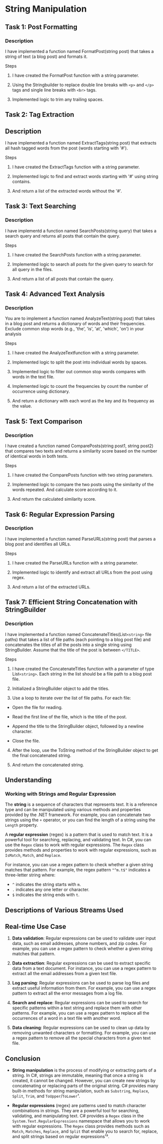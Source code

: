 # String Manipulation

## Task 1: Post Formatting

### Description

I have implemented a function named FormatPost(string post) that takes a string of text (a blog post) and formats it.

Steps

1. I have created the FormatPost function with a string parameter.

2. Using the Stringbuilder to replace double line breaks with `<p>` and `</p>` tags and single line breaks with `<br>` tags.

3. Implemented logic to trim any trailing spaces.

## Task 2: Tag Extraction

## Description

I have implemented a function named ExtractTags(string post) that extracts all hash tagged words from the post (words starting with '#').

Steps

1. I have created the ExtractTags function with a string parameter.

2. Implemented logic to find and extract words starting with '#' using string contains.

3. And return a list of the extracted words without the '#'.

## Task 3: Text Searching

### Description

I have implementd a function named SearchPosts(string query) that takes a search query and returns all posts that contain the query.

Steps

1. I have created the SearchPosts function with a string parameter.

2. Implemented logic to search all posts for the given query to search for all query in the files.

3. And return a list of all posts that contain the query.

## Task 4: Advanced Text Analysis

### Description

You are to implement a function named AnalyzeText(string post) that takes in a blog post and returns a dictionary of words and their frequencies. Exclude common stop words (e.g., 'the', 'is', 'at', 'which', 'on') in your analysis

Steps

1. I have created the AnalyzeTextfunction with a string parameter.

2. Implemented logic to split the post into individual words by spaces.

3. Implemented logic to filter out common stop words compares with words in the text file.

4. Implemented logic to count the frequencies by count the number of occurrence using dictionary.

5. And return a dictionary with each word as the key and its frequency as the value.

## Task 5: Text Comparison

### Description

I have created a function named ComparePosts(string post1, string post2) that compares two texts and returns a similarity score based on the number of identical words in both texts.

Steps

1. I have created the ComparePosts function with two string parameters.

2. Implemented logic to compare the two posts using the similarity of the words repeated. And calculate score according to it.

3. And return the calculated similarity score.

## Task 6: Regular Expression Parsing

### Description

I have implemented a function named ParseURLs(string post) that parses a blog post and identifies all URLs.

Steps

1. I have created the ParseURLs function with a string parameter.

2. Implemented logic to identify and extract all URLs from the post using regex.

3. And return a list of the extracted URLs.

## Task 7: Efficient String Concatenation with StringBuilder

### Description

I have implemented a function named ConcatenateTitles(List`<string>` file paths) that takes a list of file paths (each pointing to a blog post file) and concatenates the titles of all the posts into a single string using StringBuilder. Assume that the title of the post is between `</TITLE>`. 

Steps

1. I have created the ConcatenateTitles function with a parameter of type List`<string>`. Each string in the list should be a file path to a blog post file.

2. Initialized a StringBuilder object to add the titles.

3. Use a loop to iterate over the list of file paths. For each file:

- Open the file for reading.

- Read the first line of the file, which is the title of the post.

- Append the title to the StringBuilder object, followed by a newline character.

- Close the file.

4. After the loop, use the ToString method of the StringBuilder object to get the final concatenated string.

5. And return the concatenated string.

## Understanding

### Working with Strings amd Regular Expression

The **string** is a sequence of characters that represents text. It is a reference type and can be manipulated using various methods and properties provided by the .NET framework. For example, you can concatenate two strings using the `+` operator, or you can find the length of a string using the `Length` property.

A **regular expression** (regex) is a pattern that is used to match text. It is a powerful tool for searching, replacing, and validating text. In C#, you can use the `Regex` class to work with regular expressions. The `Regex` class provides methods and properties to work with regular expressions, such as `IsMatch`, `Match`, and `Replace`. 

For instance, you can use a regex pattern to check whether a given string matches that pattern. For example, the regex pattern `"^m.t$"` indicates a three-letter string where:

- `^` indicates the string starts with `m`.
- `.` indicates any one letter or character.
- `$` indicates the string ends with `t`.

## Descriptions of Various Streams Used

## Real-time Use Case

1. **Data validation**: Regular expressions can be used to validate user input data, such as email addresses, phone numbers, and zip codes. For example, you can use a regex pattern to check whether a given string matches that pattern.

2. **Data extraction**: Regular expressions can be used to extract specific data from a text document. For instance, you can use a regex pattern to extract all the email addresses from a given text file.

3. **Log parsing**: Regular expressions can be used to parse log files and extract useful information from them. For example, you can use a regex pattern to extract all the error messages from a log file.

4. **Search and replace**: Regular expressions can be used to search for specific patterns within a text string and replace them with other patterns. For example, you can use a regex pattern to replace all the occurrences of a word in a text file with another word.

5. **Data cleaning**: Regular expressions can be used to clean up data by removing unwanted characters or formatting. For example, you can use a regex pattern to remove all the special characters from a given text file.

## Conclusion

- **String manipulation** is the process of modifying or extracting parts of a string. In C#, strings are immutable, meaning that once a string is created, it cannot be changed. However, you can create new strings by concatenating or replacing parts of the original string. C# provides many built-in methods for string manipulation, such as `Substring`, `Replace`, `Split`, `Trim`, and `ToUpper`/`ToLower`¹.

- **Regular expressions** (regex) are patterns used to match character combinations in strings. They are a powerful tool for searching, validating, and manipulating text. C# provides a `Regex` class in the `System.Text.RegularExpressions` namespace that allows you to work with regular expressions. The `Regex` class provides methods such as `Match`, `Matches`, `Replace`, and `Split` that enable you to search for, replace, and split strings based on regular expressions¹³.
